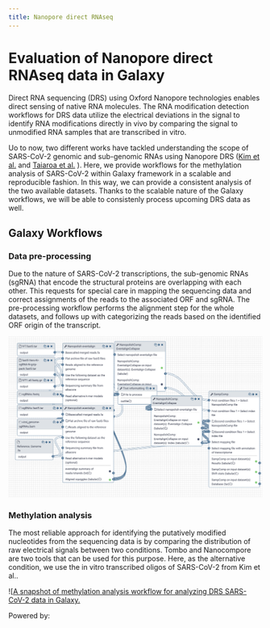 ```yaml
---
title: Nanopore direct RNAseq
---
```

# Evaluation of Nanopore direct RNAseq data in Galaxy

Direct RNA sequencing  (DRS) using Oxford Nanopore technologies enables direct sensing of native RNA molecules. The RNA modification detection workflows for DRS data utilize the electrical deviations in the signal to identify RNA modifications directly in vivo by comparing the signal  to unmodified  RNA samples that are transcribed in vitro.

Uo to now, two different works have tackled understanding the scope of SARS-CoV-2 genomic and sub-genomic RNAs using Nanopore DRS ([Kim et al.](https://doi.org/10.1016/j.cell.2020.04.011) and [Taiaroa et al.](https://doi.org/10.1101/2020.03.05.976167) ). Here, we provide workflows for the methylation analysis of SARS-CoV-2 within Galaxy framework in a scalable and reproducible fashion. In this way, we can provide a consistent analysis of the two available datasets. Thanks to the scalable nature of the Galaxy workflows, we will be able to consistenly process upcoming DRS data as well.

## Galaxy Workflows


### Data pre-processing
Due to the nature of SARS-CoV-2 transcriptions, the sub-genomic RNAs (sgRNA) that encode the structural proteins are overlapping with each other. This requests for special care in mapping the sequencing data and correct assignments of the reads to the associated ORF and sgRNA. The pre-processing workflow performs the alignment step for the whole datasets, and follows up with categorizing the reads based on the identified ORF origin of the transcript.  

![A snapshot of pre-processing workflow for analyzing DRS SARS-CoV-2 data in Galaxy.](preprocessing-snapshot.png)

### Methylation analysis

The most reliable approach for identifying the putatively modified nucleotides from the sequencing data is by comparing the distribution of raw electrical signals between two conditions. Tombo and Nanocompore are two tools that can be used for this purpose. Here, as the alternative condition, we use the in vitro transcribed oligos of SARS-CoV-2 from Kim et al..

![[A snapshot of methylation analysis workflow for analyzing DRS SARS-CoV-2 data in Galaxy.](methylation-snapshot.png)


<p class="shieldlist">
Powered by:
<FlatShield label="usegalaxy" message="eu" href="https://usegalaxy.eu"/>
</p>


